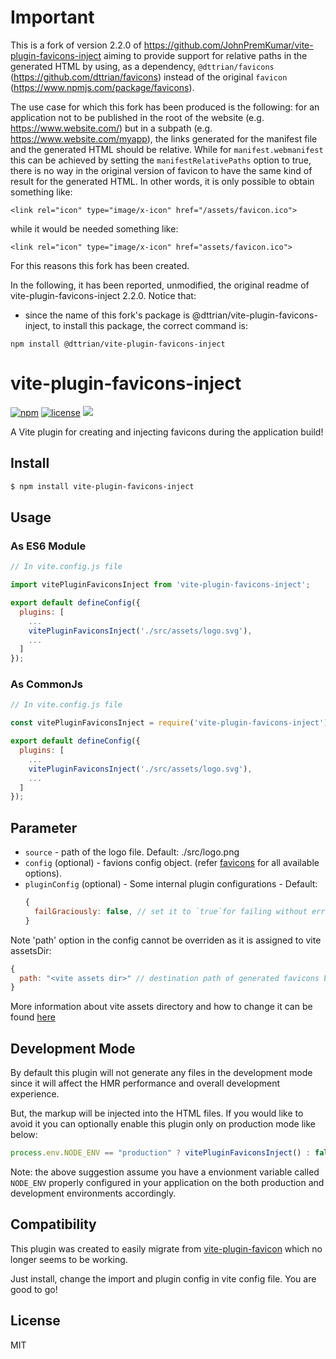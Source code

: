 # Important

This is a fork of version 2.2.0 of https://github.com/JohnPremKumar/vite-plugin-favicons-inject aiming to provide support for relative paths in the generated HTML by using, as a dependency, `@dttrian/favicons` (https://github.com/dttrian/favicons) instead of the original `favicon` (https://www.npmjs.com/package/favicons).

The use case for which this fork has been produced is the following: for an application not to be published in the root of the website (e.g. https://www.website.com/) but in a subpath (e.g. https://www.website.com/myapp), the links generated for the manifest file and the generated HTML should be relative.
While for `manifest.webmanifest` this can be achieved by setting the `manifestRelativePaths` option to true, there is no way in the original version of favicon to have the same kind of result for the generated HTML.
In other words, it is only possible to obtain something like:

```
<link rel="icon" type="image/x-icon" href="/assets/favicon.ico">
```

while it would be needed something like:

```
<link rel="icon" type="image/x-icon" href="assets/favicon.ico">
```

For this reasons this fork has been created.

In the following, it has been reported, unmodified, the original readme of vite-plugin-favicons-inject 2.2.0.
Notice that:

- since the name of this fork's package is @dttrian/vite-plugin-favicons-inject, to install this package, the correct command is:

```
npm install @dttrian/vite-plugin-favicons-inject
```

vite-plugin-favicons-inject
===========
[![npm][npm]][npm-url]
[![license][license]][license-url]
<a href="https://npmcharts.com/compare/vite-plugin-favicons-inject?minimal=true">
  <img src="https://img.shields.io/npm/dm/vite-plugin-favicons-inject.svg">
</a>
<br>

A Vite plugin for creating and injecting favicons during the application build!

Install
-------

```bash
$ npm install vite-plugin-favicons-inject
```

Usage
-----

### As ES6 Module ###

```javascript
// In vite.config.js file

import vitePluginFaviconsInject from 'vite-plugin-favicons-inject';

export default defineConfig({
  plugins: [
    ...
    vitePluginFaviconsInject('./src/assets/logo.svg'),
    ...
  ]
});
```

### As CommonJs ###

```javascript
// In vite.config.js file

const vitePluginFaviconsInject = require('vite-plugin-favicons-inject');

export default defineConfig({
  plugins: [
    ...
    vitePluginFaviconsInject('./src/assets/logo.svg'),
    ...
  ]
});
```


Parameter
---------

 - `source` - path of the logo file. Default: ./src/logo.png
 - `config` (optional) - favions config object. (refer [favicons](https://github.com/itgalaxy/favicons#nodejs) for all available options).
 - `pluginConfig` (optional) - Some internal plugin configurations - Default:
    ```javascript
    {
      failGraciously: false, // set it to `true`for failing without errors(only applicable on exceptional cases)
    }
    ```
  Note 'path' option in the config cannot be overriden as it is assigned to vite assetsDir:
  ```javascript
  {
    path: "<vite assets dir>" // destination path of generated favicons based on vite asset dir
  }
  ```
  More information about vite assets directory and how to change it can be found [here](https://vitejs.dev/config/build-options.html#build-assetsdir)

Development Mode
---------
By default this plugin will not generate any files in the development mode since it will affect the HMR performance and overall development experience.

But, the markup will be injected into the HTML files. If you would like to avoid it you can optionally enable this plugin only on production mode like below:

```javascript
process.env.NODE_ENV == "production" ? vitePluginFaviconsInject() : false
```

Note: the above suggestion assume you have a envionment variable called `NODE_ENV` properly configured in your application on the both production and development environments accordingly.

Compatibility
---------

This plugin was created to easily migrate from [vite-plugin-favicon](https://github.com/josh-hemphill/vite-plugin-favicon) which no longer seems to be working.

Just install, change the import and plugin config in vite config file. You are good to go!

License
-------

MIT



[npm]: https://img.shields.io/npm/v/vite-plugin-favicons-inject.svg
[npm-url]: https://npmjs.com/package/vite-plugin-favicons-inject
[license]: https://img.shields.io/npm/l/vite-plugin-favicons-inject?no-cache
[license-url]: https://github.com/JohnPremKumar/vite-plugin-favicons-inject/blob/main/LICENCE
